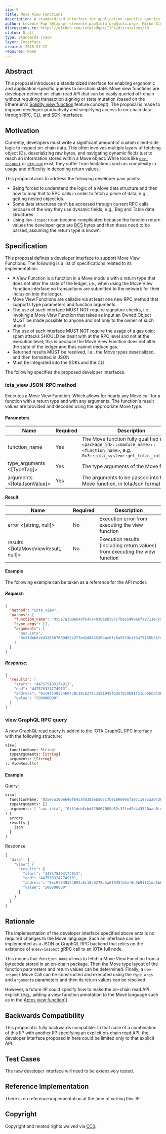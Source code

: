 ```yaml
---
iip: 5
title: Move View Functions
description: A standardized interface for application-specific queries to on-chain state
author: Levente Pap (@lzpap) <levente.pap@iota.org@iota.org>, Mirko Zichichi (@miker83z) <mirko.zichichi@iota.org@iota.org>
discussions-to: https://github.com/iotaledger/IIPs/discussions/18
status: Draft
type: Standards Track
layer: Interface
created: 2025-07-22
requires: None
---
```


## Abstract

This proposal introduces a standardized interface for enabling ergonomic and application-specific queries to on-chain state. Move view functions are developer defined on-chain read API that can be easily queried off-chain without requiring transaction signing or state mutation (based on the Ethereum's [Solidity view function](https://docs.soliditylang.org/en/latest/contracts.html#view-functions) feature concept). The proposal is made to improve developer productivity and simplifying access to on-chain data through RPC, CLI, and SDK interfaces.

## Motivation

Currently, developers must write a significant amount of custom client-side logic to inspect on-chain data. This often involves multiple layers of fetching object IDs, deserializing raw bytes, and navigating dynamic fields just to reach an information stored within a Move object. While tools like [`dev-inspect`](https://docs.iota.org/iota-api-ref#iota_devinspecttransactionblock) or [`dry-run`](https://docs.iota.org/iota-api-ref#iota_dryruntransactionblock) exist, they suffer from limitations such as complexity in usage and difficulty in decoding return values.

This proposal aims to address the following developer pain points:

- Being forced to understand the logic of a Move data structure and then how to map that to RPC calls in order to fetch a piece of data, e.g., getting nested object ids.
- Some data structures can't be accessed through current RPC calls because of the way they use dynamic fields, e.g., Bag and Table data structures.
- Using `dev-inspect` can become complicated because the function return values the developer gets are [BCS](https://docs.iota.org/ts-sdk/bcs) bytes and then these need to be parsed, assuming the return type is known.

## Specification

This proposal defines a developer interface to support Move View Functions. The following is a list of specifications related to its implementation:

- A View Function is a function in a Move module with a return type that does not alter the state of the ledger, i.e., when using the Move View Function interface no transactions are submitted to the network for their inclusion into the ledger.
- Move View Functions are callable via at least one new RPC method that supports type parameters and function arguments.
- The use of such interface MUST NOT require signature checks, i.e., invoking a Move View Function that takes as input an Owned Object MUST be made possible to anyone and not only to the owner of such object.
- The use of such interface MUST NOT require the usage of a gas coin; spam attacks SHOULD be dealt with at the RPC level and not at the execution level; this is because the Move View Function does not alter the state of the ledger and thus cannot deduce gas.
- Returned results MUST be resolved, i.e., the Move types deserialized, and then formatted in JSON.
- Must be integrated into the SDKs and the CLI.

The following specifies the proposed developer interfaces.

### iota_view JSON-RPC method

Executes a Move View Function. Which allows for nearly any Move call for a function with a return type and with any arguments. The function's result values are provided and decoded using the appropriate Move type.

#### Parameters

| Name<Type>                  | Required | Description                                                                                                                              |
| --------------------------- | -------- | ---------------------------------------------------------------------------------------------------------------------------------------- |
| function_name <string>      | Yes      | The Move function fully qualified name as `<package_id>::<module_name>::<function_name>`, e.g. `0x3::iota_system::get_total_iota_supply` |
| type_arguments <[TypeTag]>  | Yes      | The type arguments of the Move function                                                                                                  |
| arguments <[IotaJsonValue]> | Yes      | The arguments to be passed into the Move function, in IotaJson format                                                                    |

#### Result

| Name<Type>                           | Required | Description                                                                  |
| ------------------------------------ | -------- | ---------------------------------------------------------------------------- |
| error <[string, null]>               | No       | Execution error from executing the view function                             |
| results <[IotaMoveViewResult, null]> | No       | Execution results (including return values) from executing the view function |

#### Example

The following example can be taken as a reference for the API model.

##### Request:

```json
{
  "method": "iota_view",
  "params": {
    "function_name": "0x5e7a300e640f645a4030aeb507c7be16909e6fa9711e7ca2d4397bbd967d5c50::auction::get_auction_metadata",
    "type_args": [],
    "arguments": [
      "auc.iota",
      "0x31deb8cbd320867089d52c37fed2d443520aac0fc5a957de1f64f9135b83f42b"
    ]
  }
}
```

##### Response:

```json
{
  "results": [
    "start": "447575403174913",
    "end": "447576324774913",
    "address": "0xc9f649324694c0c18c6278c3a81945fb3ef0c9b91f21dd5b6a4364447ee348df",
    "value": "500000000"
  ]
}
```

### view GraphQL RPC query

A new GraphQL read query is added to the IOTA GraphQL RPC interface with the following structure:

```graphql
view(
  functionName: String!
  typeArguments: [String]
  arguments: [String]
): ViewResults!
```

#### Example

Query:

```graphql
view(
  functionName: "0x5e7a300e640f645a4030aeb507c7be16909e6fa9711e7ca2d4397bbd967d5c50::auction::get_auction_metadata"
  typeArguments: []
  arguments: [ "auc.iota", "0x31deb8cbd320867089d52c37fed2d443520aac0fc5a957de1f64f9135b83f42b"]
) {
  errors
  results {
    json
  }
}
```

Response:

```graphql
{
  "data": {
    "view": {
      "results": {
        "start": "447575403174913",
        "end": "447576324774913",
        "address": "0xc9f649324694c0c18c6278c3a81945fb3ef0c9b91f21dd5b6a4364447ee348df",
        "value": "500000000"
      }
    }
  }
}
```

## Rationale

The implementation of the developer interface specified above entails no required changes to the Move language. Such an interface can be implemented as a JSON or GraphQL RPC backend that relies on the existence of a `dev-inspect` gRPC call to an IOTA full node.

This means that `function_name` allows to fetch a Move View Function from a bytecode stored in an on-chain package. Then the Move type layout of the function parameters and return values can be determined. Finally, a `dev-inspect` Move Call can be constructed and executed using the `type_args` and `arguments` parameters and then its return values can be resolved.

However, a future IIP could specify how to make the on-chain read API explicit (e.g., adding a view function annotation to the Move language such as in the [Aptos view function](https://move-developers-dao.gitbook.io/aptos-move-by-example/advanced-concepts/view-functions))).

## Backwards Compatibility

This proposal is fully backwards compatible. In that case of a combination of this IIP with another IIP specifying an explicit on-chain read API, the developer interface proposed in here could be limited only to that explicit API.

## Test Cases

The new developer interface will need to be extensively tested.

## Reference Implementation

There is no reference implementation at the time of writing this IIP.

## Copyright

Copyright and related rights waived via [CC0](https://creativecommons.org/publicdomain/zero/1.0/).
